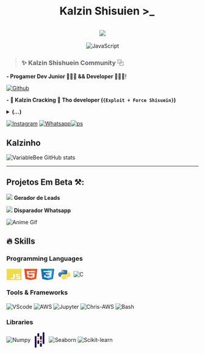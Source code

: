 <!--título-->
<div id="user-content-toc">
  <ul align="center">
    <summary><h1 style="display: inline-block"> Kalzin Shisuien >_  </h1></summary>
  </div>

    

<div align="center">
<img src="https://readme-typing-svg.demolab.com?font=Inconsolata&weight=500&size=50&duration=4000&pause=300&color=A7A459&center=true&vCenter=true&multiline=true&repeat=false&random=false&width=1300&height=140&lines=Olá+Olá;Meu+Nome+é+Kalzin+Tudo+Bom?+#shisuen+#Kalzinnxs+respect+%E2%9C%A9" width="70%" />




![JavaScript](https://img.shields.io/badge/JavaScript-323330?style=for-the-badge&logo=javascript&logoColor=F7DF1E)

</div>
<!-- Presentation -->

> ### ✨ **Kalzin Shishuein Community ⿻**

**- Progamer Dev Junior 👨🏻‍🏭 && Developer 🧎🏻‍♂️**!


 [![Github](https://img.shields.io/badge/GitHub-100000?style=for-the-badge&logo=github&logoColor=white)](https://chat.whatsapp.com/CKkalYIIydJ1VmBeApeogz) 

**- 🔭 Kalzin Cracking 🍃 Tho developer (``{Exploit + Force Shisuein}``)**


  <!-- Dropdown -->
<details>
  <summary><strong>(...)</strong></summary>
  <p style="font-family: Arial, sans-serif; font-weight: bold; font-size: 1.1em; color: #FFFFFF;">
 **cu**
   <img src="https://img.shields.io/badge/GitHub-100000?style=for-the-badge&logo=github&logoColor=white" alt="GitHub Badge"><br><br>
    - 💬 <span style="font-family: Arial, sans-serif; font-weight: bold; font-size: 1.1em; color: #FFFFFF;">𝐊𝐚𝐥𝐳𝐢𝐧 𝐃𝐞𝐯𝐞𝐥𝐨𝐩𝐞𝐫 🧎🏻‍♂️ 𝐄𝐬𝐩𝐞𝐜𝐢𝐚𝐥𝐢𝐬𝐭𝐚 𝐞𝐦 𝐅𝐞𝐫𝐫𝐚𝐦𝐞𝐧𝐭𝐚𝐬 𝐝𝐞 𝐝𝐢𝐬𝐩𝐚𝐫𝐨 𝐏𝐚𝐫𝐚 𝐰𝐡𝐚𝐭𝐬𝐚𝐩𝐩 𝐞 𝐞𝐦 𝐦𝐚𝐫𝐤𝐞𝐭𝐢𝐧𝐠 𝐝𝐢𝐠𝐢𝐭𝐚𝐥 𝐄𝐱𝐩𝐥𝐨𝐫𝐚𝐧𝐝𝐨 𝐟𝐚𝐥𝐡𝐚𝐬 𝐞 𝐯𝐮𝐥𝐧𝐞𝐫𝐚𝐛𝐢𝐥𝐢𝐝𝐚𝐝𝐞𝐬</span><br><br>
    - 💼 <span style="font-family: Arial, sans-serif; font-weight: bold; font-size: 1.1em; color: #FFFFFF;"> Especialista Em ferramentas de disparo é Engenharia Reversa e marketing digital 🍃 Tudo Pará facilitar Sua vida</span>
  </p>
</details>



<!-- Links -->
[![Instagram](https://img.shields.io/badge/Instagram-E4405F?style=for-the-badge&logo=instagram&logoColor=white)](https://www.instagram.com/ylklzkaio/)
[![Whatsapp](https://img.shields.io/badge/WhatsApp-25D366?style=for-the-badge&logo=whatsapp&logoColor=white)](https://wa.me/5583996624241)[![ps](https://img.shields.io/badge/Adobe%20Photoshop-31A8FF?style=for-the-badge&logo=Adobe%20Photoshop&logoColor=black)](https://wa.me/5583996624241)
<!-- GithubStats -->
Kalzinho
----
![VariableBee GitHub stats](https://media0.giphy.com/media/FB5EOw0CaaQM0/giphy.gif?cid=6c09b952p3m4qvnr47t6rw2brj8khi4es1b6hwypx9guvjwv&ep=v1_internal_gif_by_id&rid=giphy.gif&ct=g)

<!-- Portfolio -->
----
## Projetos Em Beta ⚒️:
<img src="https://media.tenor.com/1ktJJbUielEAAAAi/opgamingmx.gif" width="26"> **Gerador de Leads**

<img src="https://media.tenor.com/ipP4Q7xYznwAAAAi/araslot-whatsapp.gif" width="30"> **Disparador Whatsapp**

<!-- GIF -->
![Anime Gif](https://media3.giphy.com/media/9jYtQ2fmBFYkM/giphy.gif?cid=6c09b952p9mwu9693x94pvog61x1010ocexwjc5om33bbgeq&ep=v1_internal_gif_by_id&rid=giphy.gif&ct=g)



## 🔥 Skills
<!-- Skills: Programming Languages -->
  <div style="flex-basis: 48%;">
    <h3>Programming Languages</h3>
    <img align="center" alt="Js" height="30" width="40" src="https://raw.githubusercontent.com/devicons/devicon/master/icons/javascript/javascript-plain.svg">
    <img align="center" alt="HTML" height="30" width="40" src="https://raw.githubusercontent.com/devicons/devicon/master/icons/html5/html5-original.svg">
    <img align="center" alt="CSS" height="30" width="40" src="https://raw.githubusercontent.com/devicons/devicon/master/icons/css3/css3-original.svg">
    <img align="center" alt="Python" height="30" width="40" src="https://raw.githubusercontent.com/devicons/devicon/master/icons/python/python-original.svg">
    <img align="center" alt="C" height="30" width="40" src="https://cdn.jsdelivr.net/gh/devicons/devicon/icons/c/c-original.svg">
  </div>
  
  <!-- Skills: Tools & Frameworks -->
  <div style="flex-basis: 48%;">
    <h3>Tools & Frameworks</h3>
    <img align="center" alt="VScode" height="30" width="40" src="https://cdn.jsdelivr.net/gh/devicons/devicon/icons/vscode/vscode-original.svg">
    <img align="center" alt="AWS" height="30" width="40" src="https://cdn.jsdelivr.net/gh/devicons/devicon/icons/amazonwebservices/amazonwebservices-original.svg">
    <img align="center" alt="Jupyter" height="30" width="40" src="https://cdn.jsdelivr.net/gh/devicons/devicon/icons/jupyter/jupyter-original.svg">
    <img align="center" alt="Chris-AWS" height="30" width="40" src="https://cdn.jsdelivr.net/gh/devicons/devicon/icons/git/git-original.svg">
    <img align="center" alt="Bash" height="30" width="40" src="https://cdn.jsdelivr.net/gh/devicons/devicon/icons/bash/bash-original.svg">
  </div>
  
  <!-- Skills: Libraries -->
  <div style="flex-basis: 48%;">
    <h3>Libraries</h3>
    <img align="center" alt="Numpy" height="30" width="40" src="https://cdn.jsdelivr.net/gh/devicons/devicon/icons/numpy/numpy-original.svg">
    <img align="center" alt="Pandas" src="https://raw.githubusercontent.com/devicons/devicon/2ae2a900d2f041da66e950e4d48052658d850630/icons/pandas/pandas-original.svg" alt="pandas" width="40" height="40"/>
    <img align="center" alt="Seaborn" src="https://seaborn.pydata.org/_images/logo-mark-lightbg.svg" alt="seaborn" width="40" height="40"/>
    <img align="center" alt="Scikit-learn" src="https://upload.wikimedia.org/wikipedia/commons/0/05/Scikit_learn_logo_small.svg" alt="scikit_learn" width="40" height="40"/>
  </div>

